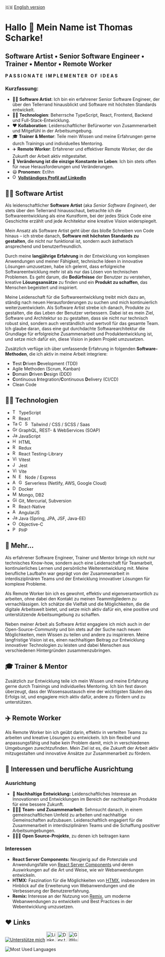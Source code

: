 🇬🇧 [English version](./README.md)

# Hallo 👋 Mein Name ist Thomas Scharke!

## Software Artist • Senior Software Engineer • Trainer • Mentor • Remote Worker

<b>P A S S I O N A T E&nbsp;&nbsp;&nbsp;I M P L E M E N T E R&nbsp;&nbsp;&nbsp;O F&nbsp;&nbsp;&nbsp;I D E A S</b>

### Kurzfassung:

* 🧑‍🎨 **Software Artist**: Ich bin ein erfahrener Senior Software Engineer, der über den Tellerrand hinausblickt und Software mit höchsten Standards entwickelt.
* 🧑‍💻 **Technologien**: Beherrsche TypeScript, React, Frontend, Backend und Full-Stack-Entwicklung.
* ❤️ **Kollaboration**: Leidenschaftlicher Befürworter von Zusammenarbeit und Mitgefühl in der Arbeitsumgebung.
* 🎓 **Trainer & Mentor**: Teile mein Wissen und meine Erfahrungen gerne durch Trainings und individuelles Mentoring.
* ✈️ **Remote Worker**: Erfahrener und effektiver Remote Worker, der die Zukunft der Arbeit aktiv mitgestaltet.
* 📝 **Veränderung ist die einzige Konstante im Leben**: Ich bin stets offen für neue Herausforderungen und Veränderungen.
* 😃 **Pronomen**: Er/ihn
* <img src="https://raw.githubusercontent.com/danielcranney/readme-generator/main/public/icons/socials/linkedin.svg" width="14" height="16" alt="Objective-C" />&nbsp;**[Vollständiges Profil auf LinkedIn](https://www.linkedin.com/in/tscharke)**

## 🧑‍🎨 Software Artist

Als leidenschaftlicher **Software Artist** (aka *Senior Software Engineer*), der stets über den Tellerrand hinausschaut, betrachte ich die Softwareentwicklung
als eine Kunstform, bei der jedes Stück Code eine Geschichte erzählt und jede Architektur eine kreative Vision widerspiegelt.

Mein Ansatz als Software Artist geht über das bloße Schreiben von Code hinaus – ich strebe danach, **Software mit höchsten Standards zu gestalten**,
die nicht nur funktional ist, sondern auch ästhetisch ansprechend und benutzerfreundlich.

Durch meine **langjährige Erfahrung** in der Entwicklung von komplexen Anwendungen und meiner Fähigkeit, technische Ideen in innovative Lösungen umzusetzen,
habe ich gelernt, dass erfolgreiche Softwareentwicklung mehr ist als nur das Lösen von technischen Problemen. Es geht darum, die **Bedürfnisse** der Benutzer zu
verstehen, kreative **Lösungsansätze** zu finden und ein **Produkt zu schaffen**, das Menschen begeistert und inspiriert.

Meine Leidenschaft für die Softwareentwicklung treibt mich dazu an, ständig nach neuen Herausforderungen zu suchen und mich kontinuierlich weiterzuentwickeln.
Als Software Artist strebe ich danach, Produkte zu gestalten, die das Leben der Benutzer verbessern. Dabei ist es mein Ziel, Software und Architektur so zu
gestalten, dass sie nicht nur technisch robust sind, sondern auch verständlich und wertvoll für das gesamte Team. Ich glaube daran, dass eine gut durchdachte
Softwarearchitektur die Grundlage für erfolgreiche Zusammenarbeit und Produktentwicklung ist, und setze mich dafür ein, diese Vision in jedem Projekt
umzusetzen.

Zusätzlich verfüge ich über umfassende Erfahrung in folgenden **Software-Methoden**, die ich aktiv in meine Arbeit integriere:

- **T**est **D**riven **D**evelopment (TDD)
- Agile Methoden (Scrum, Kanban)
- **D**omain **D**riven **D**esign (DDD)
- **C**ontinuous **I**ntegration/**C**ontinuous **D**elivery (CI/CD)
- Clean Code

## 🧑‍💻 Technologien

<ul>
    <li>
        <img src="https://raw.githubusercontent.com/danielcranney/readme-generator/main/public/icons/skills/typescript-colored.svg" width="16" height="16" alt="TypeScript" /> 
        TypeScript
    </li>
    <li>
        <img src="https://raw.githubusercontent.com/danielcranney/readme-generator/main/public/icons/skills/react-colored.svg" width="16" height="16" alt="React" /> 
        React
    </li>
    <li>
        <img src="https://raw.githubusercontent.com/danielcranney/readme-generator/main/public/icons/skills/tailwindcss-colored.svg" width="16" height="16" alt="Tailwind" /> 
        <img src="https://raw.githubusercontent.com/danielcranney/readme-generator/main/public/icons/skills/css3-colored.svg" width="16" height="16" alt="CSS" /> 
        <img src="https://raw.githubusercontent.com/danielcranney/readme-generator/main/public/icons/skills/sass-colored.svg" width="16" height="16" alt="Saas" /> 
        Tailwind / CSS / SCSS / Saas
    </li>
    <li>
        <img src="https://raw.githubusercontent.com/danielcranney/readme-generator/main/public/icons/skills/graphql-colored.svg" width="16" height="16" alt="GraphQL" /> 
        GraphQL, REST- & WebServices (SOAP)
    </li>
    <li>
        <img src="https://raw.githubusercontent.com/danielcranney/readme-generator/main/public/icons/skills/javascript-colored.svg" width="16" height="16" alt="JavaScript" /> 
        JavaScript
    </li>
    <li>
        <img src="https://raw.githubusercontent.com/danielcranney/readme-generator/main/public/icons/skills/html5-colored.svg" width="16" height="16" alt="HTML" /> 
        HTML
    </li>
    <li>
        <img src="https://raw.githubusercontent.com/danielcranney/readme-generator/main/public/icons/skills/redux-colored.svg" width="16" height="16" alt="Redux" /> 
        Redux
    </li>
    <li>
        <img src="https://testing-library.com/img/octopus-64x64.png" width="16" height="16" alt="React Testing-Library" /> 
        React Testing-Library
    </li>
    <li>
        <img src="https://vitest.dev/logo-shadow.svg" width="16" height="16" alt="Vitest" /> 
        Vitest
    </li>
    <li>
        <img src="https://wallabyjs.com/assets/img/jest-logo.svg" width="16" height="16" alt="Jest" /> 
        Jest
    </li>
    <li>
        <img src="https://raw.githubusercontent.com/danielcranney/readme-generator/main/public/icons/skills/vite-colored.svg" width="16" height="16" alt="Vite" /> 
        Vite
    </li>
    <li>
        <img src="https://raw.githubusercontent.com/danielcranney/readme-generator/main/public/icons/skills/nodejs-colored.svg" width="16" height="16" alt="Node" /> 
        <img src="https://raw.githubusercontent.com/danielcranney/readme-generator/main/public/icons/skills/express-colored.svg" width="16" height="16" alt="Express" /> 
        Node / Express
    </li>
    <li>
      <img src="https://raw.githubusercontent.com/danielcranney/readme-generator/main/public/icons/skills/aws-colored.svg" width="16" height="16" alt="AWS" /> 
      <img src="https://raw.githubusercontent.com/danielcranney/readme-generator/main/public/icons/skills/googlecloud-colored.svg" width="16" height="16" alt="Google Cloud" /> 
      Serverless (Netlify, AWS, Google Cloud)
    </li>
    <li>
        <img src="https://raw.githubusercontent.com/danielcranney/readme-generator/main/public/icons/skills/docker-colored.svg" width="16" height="16" alt="Docker" /> 
        Docker
    </li>
    <li>
        <img src="https://raw.githubusercontent.com/danielcranney/readme-generator/main/public/icons/skills/mongodb-colored.svg" width="16" height="16" alt="Mongo" /> 
        Mongo, DB2
    </li>
    <li>
        <img src="https://raw.githubusercontent.com/danielcranney/readme-generator/main/public/icons/skills/git-colored.svg" width="16" height="16" alt="Git" />
        Git, Mercurial, Subversion
    </li>
    <li>
      <img src="https://raw.githubusercontent.com/danielcranney/readme-generator/main/public/icons/skills/react-colored.svg" width="16" height="16" alt="React Native" /> 
      React-Native
    </li>
    <li>
      <img src="https://raw.githubusercontent.com/danielcranney/readme-generator/main/public/icons/skills/angularjs-colored.svg" width="16" height="16" alt="AngularJS" />
      AngularJS
    </li>
    <li>
      <img src="https://raw.githubusercontent.com/danielcranney/readme-generator/main/public/icons/skills/java-colored.svg" width="16" height="16" alt="Java" />
      Java (Spring, JPA, JSF, Java-EE)
    </li>
    <li>
      <img src="https://raw.githubusercontent.com/danielcranney/readme-generator/main/public/icons/skills/c-colored.svg" width="16" height="16" alt="Objective-C" /> 
      Objective-C
    </li>
    <li>
      <img src="https://raw.githubusercontent.com/danielcranney/readme-generator/main/public/icons/skills/php-colored.svg" width="16" height="16" alt="PHP" />
      PHP
    </li>
</ul>

## 🦸‍ Mehr…

Als erfahrener Software Engineer, Trainer und Mentor bringe ich nicht nur technisches Know-how, sondern auch eine Leidenschaft für Teamarbeit, kontinuierliches
Lernen und persönliche Weiterentwicklung mit. Meine berufliche Laufbahn war geprägt von der Zusammenarbeit in interdisziplinären Teams und der Entwicklung
innovativer Lösungen für komplexe Probleme.

Als Remote Worker bin ich es gewohnt, effektiv und eigenverantwortlich zu arbeiten, ohne dabei den Kontakt zu meinen Teammitgliedern zu vernachlässigen. Ich
schätze die Vielfalt und die Möglichkeiten, die die digitale Arbeitswelt bietet, und setze mich aktiv dafür ein, eine positive und unterstützende
Arbeitsumgebung zu schaffen.

Neben meiner Arbeit als Software Artist engagiere ich mich auch in der Open-Source-Community und bin stets auf der Suche nach neuen Möglichkeiten, mein Wissen
zu teilen und andere zu inspirieren. Meine langfristige Vision ist es, einen nachhaltigen Beitrag zur Entwicklung innovativer Technologien zu leisten und dabei
Menschen aus verschiedenen Hintergründen zusammenzubringen.

## 🎓 Trainer & Mentor

Zusätzlich zur Entwicklung teile ich mein Wissen und meine Erfahrung gerne durch Trainings und individuelles Mentoring. Ich bin fest davon überzeugt, dass der
Wissensaustausch eine der wichtigsten Säulen des Erfolgs ist, und engagiere mich aktiv dafür, andere zu fördern und zu unterstützen.

## ✈️ Remote Worker

Als Remote Worker bin ich geübt darin, effektiv in verteilten Teams zu arbeiten und kreative Lösungen zu entwickeln. Ich bin flexibel und anpassungsfähig und
habe kein Problem damit, mich in verschiedenen Umgebungen zurechtzufinden. Mein Ziel ist es, die Zukunft der Arbeit aktiv mitzugestalten und innovative Ansätze
zur Zusammenarbeit zu fördern.

## 🫶 Interessen und berufliche Ausrichtung

### Ausrichtung

* 🫶 **Nachhaltige Entwicklung:** Leidenschaftliches Interesse an Innovationen und Entwicklungen im Bereich der nachhaltigen Produkte für eine bessere Zukunft.
* 🧑‍🤝‍🧑 **Team- und Zusammenarbeit:** Sehnsucht danach, in einem gemeinschaftlichen Umfeld zu arbeiten und nachhaltige Gemeinschaften aufzubauen.
  Leidenschaftlich engagiert für die Zusammenarbeit in interdisziplinären Teams und die Schaffung positiver Arbeitsumgebungen.
* 🧑‍🤝‍🧑 **Open Source-Projekte**, zu denen ich beitragen kann

### Interessen

* **React Server Components:** Neugierig auf die Potenziale und Anwendungsfälle
  von [React Server Components](https://react.dev/blog/2023/03/22/react-labs-what-we-have-been-working-on-march-2023#react-server-components) und deren
  Auswirkungen auf die Art und Weise, wie
  wir Webanwendungen entwickeln.
* **HTMX:** Faszination für die Möglichkeiten von [HTMX](https://www.jetbrains.com/guide/dotnet/tutorials/htmx-aspnetcore/what-is-htmx), insbesondere im
  Hinblick auf die Erweiterung von Webanwendungen und die Verbesserung der
  Benutzererfahrung.
* **Remix:** Interesse an der Nutzung von [Remix](https://remix.run), um moderne Webanwendungen zu entwickeln und Best Practices in der Webentwicklung
  umzusetzen.

## ❤️ Links

[![Unterstütze mich](https://img.shields.io/static/v1?label=Unterstütze%20mich&message=%E2%9D%A4&logo=GitHub&color=%23fe8e86)](https://github.com/sponsors/tscharke)
[<img src="https://raw.githubusercontent.com/danielcranney/readme-generator/main/public/icons/socials/linkedin.svg" width="32" height="32" alt="LinkedIn-Profil">](https://www.linkedin.com/in/tscharke)
[<img src="https://raw.githubusercontent.com/danielcranney/readme-generator/main/public/icons/socials/devdotto.svg" width="32" height="32" alt="Dev.to-Profil">](https://www.dev.to/tscharke)
[<img src="https://raw.githubusercontent.com/danielcranney/readme-generator/main/public/icons/socials/github.svg" width="32" height="32" alt="GitHub-Profil">](https://www.github.com/tscharke)

![Most Used Languages](https://github-readme-stats.vercel.app/api/top-langs/?username=tscharke&show_icons=true&theme=transparent&layout=compact&hide_progress=true&hide_border=true&langs_count=5&hide=Java,Ruby,Starlark&cache_seconds=86400)
